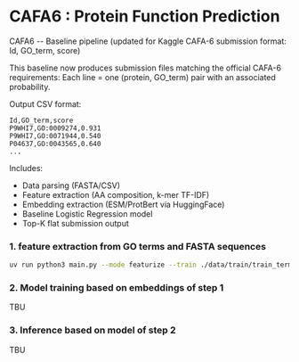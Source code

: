 # CAFA6 : Protein Function Prediction

CAFA6 -- Baseline pipeline (updated for Kaggle CAFA-6 submission format: Id, GO_term, score)

This baseline now produces submission files matching the official CAFA-6 requirements:
Each line = one (protein, GO_term) pair with an associated probability.

Output CSV format:

```csv
Id,GO_term,score
P9WHI7,GO:0009274,0.931
P9WHI7,GO:0071944,0.540
P04637,GO:0043565,0.640
...
```

Includes:
* Data parsing (FASTA/CSV)
* Feature extraction (AA composition, k-mer TF-IDF)
* Embedding extraction (ESM/ProtBert via HuggingFace)
* Baseline Logistic Regression model
* Top-K flat submission output

### 1. feature extraction from GO terms and FASTA sequences

```bash
uv run python3 main.py --mode featurize --train ./data/train/train_terms.tsv --seqs ./data/train/train_sequences.fasta --out ./data/train/train_for_pipeline.csv
```

### 2. Model training based on embeddings of step 1

TBU

### 3. Inference based on model of step 2

TBU

